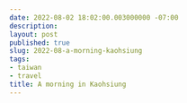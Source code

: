 ```yaml
---
date: 2022-08-02 18:02:00.003000000 -07:00
description:
layout: post
published: true
slug: 2022-08-a-morning-kaohsiung
tags:
- taiwan
- travel
title: A morning in Kaohsiung
---
```


